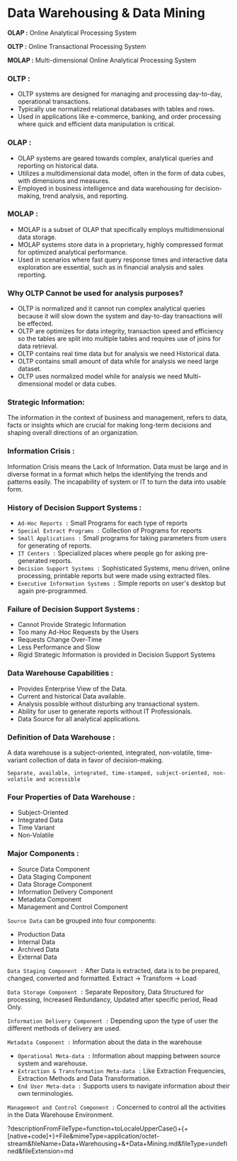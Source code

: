 # Data Warehousing & Data Mining

**OLAP :** Online Analytical Processing System

**OLTP :** Online Transactional Processing System

**MOLAP :** Multi-dimensional Online Analytical Processing System

### OLTP :

- OLTP systems are designed for managing and processing day-to-day, operational transactions.
- Typically use normalized relational databases with tables and rows.
- Used in applications like e-commerce, banking, and order processing where quick and efficient data manipulation is critical.

### OLAP :

- OLAP systems are geared towards complex, analytical queries and reporting on historical data.
- Utilizes a multidimensional data model, often in the form of data cubes, with dimensions and measures.
- Employed in business intelligence and data warehousing for decision-making, trend analysis, and reporting.

### MOLAP :

- MOLAP is a subset of OLAP that specifically employs multidimensional data storage.
- MOLAP systems store data in a proprietary, highly compressed format for optimized analytical performance.
- Used in scenarios where fast query response times and interactive data exploration are essential, such as in financial analysis and sales reporting.

### Why OLTP Cannot be used for analysis purposes?

- OLTP is normalized and it cannot run complex analytical queries because it will slow down the system and day-to-day transactions will be effected.
- OLTP are optimizes for data integrity, transaction speed and efficiency so the tables are split into multiple tables and requires use of joins for data retrieval.
- OLTP contains real time data but for analysis we need Historical data.
- OLTP contains small amount of data while for analysis we need large dataset.
- OLTP uses normalized model while for analysis we need Multi-dimensional model or data cubes.

### Strategic Information:

The information in the context of business and management, refers to data, facts or insights which are crucial for making long-term decisions and shaping overall directions of an organization.

### Information Crisis :

Information Crisis means the Lack of Information. Data must be large and in diverse format in a format which helps the identifying the trends and patterns easily. The incapability of system or IT to turn the data into usable form.

### History of Decision Support Systems :

- `Ad-Hoc Reports :` Small Programs for each type of reports
- `Special Extract Programs :` Collection of Programs for reports
- `Small Applications :` Small programs for taking parameters from users for generating of reports.
- `IT Centers :` Specialized places where people go for asking pre-generated reports.
- `Decision Support Systems :` Sophisticated Systems, menu driven, online processing, printable reports but were made using extracted files.
- `Executive Information Systems :` Simple reports on user's desktop but again pre-programmed.

### Failure of Decision Support Systems :

- Cannot Provide Strategic Information
- Too many Ad-Hoc Requests by the Users
- Requests Change Over-Time
- Less Performance and Slow
- Rigid Strategic Information is provided in Decision Support Systems

### Data Warehouse Capabilities :

- Provides Enterprise View of the Data.
- Current and historical Data available.
- Analysis possible without disturbing any transactional system.
- Ability for user to generate reports without IT Professionals.
- Data Source for all analytical applications.

### Definition of Data Warehouse :

A data warehouse is a subject-oriented, integrated, non-volatile, time-variant collection of data in favor of decision-making.

`Separate, available, integrated, time-stamped, subject-oriented, non-volatile and accessible`

### Four Properties of Data Warehouse :

- Subject-Oriented
- Integrated Data
- Time Variant
- Non-Volatile

### Major Components :

- Source Data Component
- Data Staging Component
- Data Storage Component
- Information Delivery Component
- Metadata Component
- Management and Control Component

`Source Data` can be grouped into four components:

   - Production Data
   - Internal Data
   - Archived Data
   - External Data

`Data Staging Component :` After Data is extracted, data is to be prepared, changed, converted and formatted. Extract → Transform → Load

`Data Storage Component :` Separate Repository, Data Structured for processing, Increased Redundancy, Updated after specific period, Read Only.

`Information Delivery Component :` Depending upon the type of user the different methods of delivery are used.

`Metadata Component :` Information about the data in the warehouse

   - `Operational Meta-data :` Information about mapping between source system and warehouse.
   - `Extraction & Transformation Meta-data :` Like Extraction Frequencies, Extraction Methods and Data Transformation.
   - `End User Meta-data :` Supports users to navigate information about their own terminologies.

`Management and Control Component :` Concerned to control all the activities in the Data Warehouse Environment.

?descriptionFromFileType=function+toLocaleUpperCase()+{+[native+code]+}+File&mimeType=application/octet-stream&fileName=Data+Warehousing+&+Data+Mining.md&fileType=undefined&fileExtension=md
